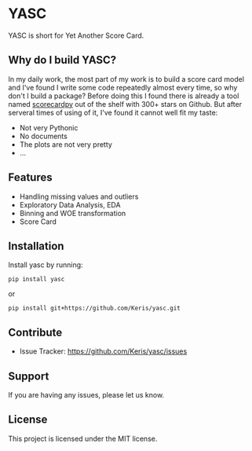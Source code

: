 YASC
====

YASC is short for Yet Another Score Card.

Why do I build YASC?
-----------------

In my daily work, the most part of my work is to build a score card model and I've found I write some code repeatedly almost every time, so why don't I build a package? Before doing this I found there is already a tool named [scorecardpy](https://github.com/ShichenXie/scorecardpy) out of the shelf with 300+ stars on Github. But after serveral times of using of it, I've found it cannot well fit my taste:

- Not very Pythonic
- No documents
- The plots are not very pretty
- ...


Features
--------

- Handling missing values and outliers
- Exploratory Data Analysis, EDA
- Binning and WOE transformation
- Score Card

Installation
------------

Install yasc by running:

    pip install yasc

or

    pip install git+https://github.com/Keris/yasc.git

Contribute
----------

- Issue Tracker: https://github.com/Keris/yasc/issues

Support
-------

If you are having any issues, please let us know.

License
-------

This project is licensed under the MIT license.